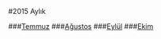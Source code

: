#2015 Aylık

###[Temmuz](https://github.com/hasantayyar/hedefler/tree/master/2016/Temmuz.md)
###[Ağustos](https://github.com/hasantayyar/hedefler/tree/master/2016/Agustos.md)
###[Eylül](https://github.com/hasantayyar/hedefler/tree/master/2016/Eylul.md)
###[Ekim](https://github.com/hasantayyar/hedefler/tree/master/2016/Ekim.md)


